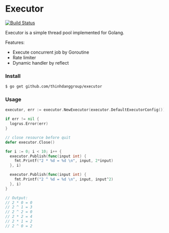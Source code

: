 # Executor

[![Build Status](https://travis-ci.org/thinhdanggroup/executor.svg?branch=master)](https://travis-ci.org/thinhdanggroup/executor)

Executor is a simple thread pool implemented for Golang.

Features:

- Execute concurrent job by Goroutine
- Rate limiter
- Dynamic handler by reflect

### Install

```bash
$ go get github.com/thinhdanggroup/executor
```

### Usage

```go
executor, err := executor.NewExecutor(executor.DefaultExecutorConfig())

if err != nil {
  logrus.Error(err)
}

// close resource before quit
defer executor.Close()

for i := 0; i < 10; i++ {
  executor.Publish(func(input int) {
    fmt.Printf("2 * %d = %d \n", input, 2*input)
  }, i)

  executor.Publish(func(input int) {
    fmt.Printf("2 ^ %d = %d \n", input, input^2)
  }, i)
}

// Output:
// 2 * 0 = 0 
// 2 ^ 1 = 3 
// 2 ^ 2 = 0 
// 2 * 2 = 4 
// 2 * 1 = 2 
// 2 ^ 0 = 2 
```